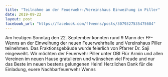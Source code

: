 ```yaml
---
title: "Teilnahme an der Feuerwehr-/Vereinshaus Einweihung in Piller"
date: 2019-09-22
layout: post
facebook_url: "https://facebook.com/ffwenns/posts/3079327535475684"
---
```


Am heutigen Sonntag den 22. September konnten rund 9 Mann der FF-Wenns an der Einweihung der neuen Feuerwehrhalle und Vereinshaus Piller teilnehmen. Das Fraktionsgebäude wurde feierlich von Pfarrer Dr. Saji eingeweiht. Wir möchten der Feuerwehr Piller unter OBI Flür Armin und allen Vereinen im neuen Hause gratulieren und wünschen viel Freude und nur das Beste im neuen bestens gelungenen Heim! Herzlichen Dank für die Einladung, euere Nachbarfeuerwehr Wenns